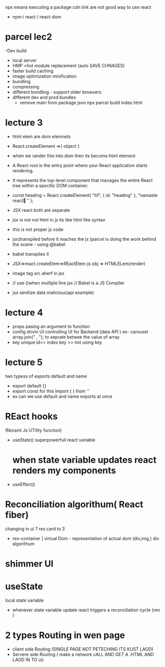 npx means executing a package
cdn link are not good way to use react
- npm i react / react-dom

# parcel lec2

-Dev build

- local server
- HMP =hot module replacement (auto SAVE CHNAGES)
- faster build caching
- image optimization
  minification
- bundling
- compressing
- different bundling - support older browsers
- different dev and prod bundles
  - remove main from package json
  npx parcel build index.html

# lecture 3

- html elem are dom elemnets
- React.createElement =>{ object }
- when we rander this into dom then its become html element
- A React root is the entry point where your React application starts rendering.
- It represents the top-level component that manages the entire React tree within a specific DOM container.

- const heading = React.createElement(
 "h1",
 { id: "heading" },
 "namaste react🚀 "
 );
-  JSX react both are separate

- jsx is not not html in js its like html like syntax
- this is not proper js code 
-  jsx(transpiled before it reaches the js )parcel is doing the work behind the scene - using @babel
- babel transpiles it 
- JSX=>react.createElem=>REactElem-js obj => HTMLELem(render)
- image tag src aherf in jsx
- // use ()when multiple line jsx
// Babel is a JS Complier
- jsx senitize data malicious(api example)

 # lecture 4
 - props pasing an argument to function 
 - config drivin UI
controlling  UI for Backend (data API ) ex- carousel
array.join(" , "); to seprate betwee the value of array 
- key 
unique id>> index key >> not using key 
 # lecture 5 
 two typess of exports 
 default and name
-  export default {<name>}
- export const <componenets>
 for this
 import { <Name >} from '<path>'
- ex can we use default and name exports at once 
# REact hooks
(Noraml Js UTility function)
- useState()
   superpowerfull react variable
   # when state variable updates  react renders my components 
- useEffect()
# Reconciliation algorithum( React fiber)
   changing in ui 7 res card to 3 
  -   res-container 
          |
      virtual Dom - representation of actual dom (div,img,) 
      div algorithum 
# shimmer UI
# useState 
local state variable 
- whenever state variable update react triggers a reconciliation cycle (ren )


#  2 types Routing  in wen page
- client side Routing 
(SINGLE PAGE NOT PETECHING ITS KUST LAOD)
- Servere side Routing 
( make a network cALL AND GET A .HTML AND LAOD IN TO ui)